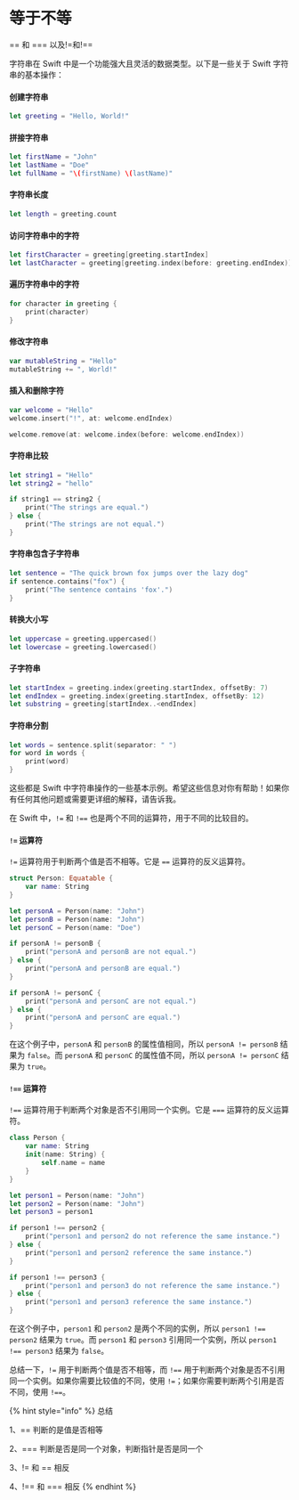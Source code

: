# 等于不等

\== 和 === 以及!=和!==

字符串在 Swift 中是一个功能强大且灵活的数据类型。以下是一些关于 Swift 字符串的基本操作：

#### 创建字符串

```swift
let greeting = "Hello, World!"
```

#### 拼接字符串

```swift
let firstName = "John"
let lastName = "Doe"
let fullName = "\(firstName) \(lastName)"
```

#### 字符串长度

```swift
let length = greeting.count
```

#### 访问字符串中的字符

```swift
let firstCharacter = greeting[greeting.startIndex]
let lastCharacter = greeting[greeting.index(before: greeting.endIndex)]
```

#### 遍历字符串中的字符

```swift
for character in greeting {
    print(character)
}
```

#### 修改字符串

```swift
var mutableString = "Hello"
mutableString += ", World!"
```

#### 插入和删除字符

```swift
var welcome = "Hello"
welcome.insert("!", at: welcome.endIndex)

welcome.remove(at: welcome.index(before: welcome.endIndex))
```

#### 字符串比较

```swift
let string1 = "Hello"
let string2 = "hello"

if string1 == string2 {
    print("The strings are equal.")
} else {
    print("The strings are not equal.")
}
```

#### 字符串包含子字符串

```swift
let sentence = "The quick brown fox jumps over the lazy dog"
if sentence.contains("fox") {
    print("The sentence contains 'fox'.")
}
```

#### 转换大小写

```swift
let uppercase = greeting.uppercased()
let lowercase = greeting.lowercased()
```

#### 子字符串

```swift
let startIndex = greeting.index(greeting.startIndex, offsetBy: 7)
let endIndex = greeting.index(greeting.startIndex, offsetBy: 12)
let substring = greeting[startIndex..<endIndex]
```

#### 字符串分割

```swift
let words = sentence.split(separator: " ")
for word in words {
    print(word)
}
```

这些都是 Swift 中字符串操作的一些基本示例。希望这些信息对你有帮助！如果你有任何其他问题或需要更详细的解释，请告诉我。



在 Swift 中，`!=` 和 `!==` 也是两个不同的运算符，用于不同的比较目的。

#### `!=` 运算符

`!=` 运算符用于判断两个值是否不相等。它是 `==` 运算符的反义运算符。

```swift
struct Person: Equatable {
    var name: String
}

let personA = Person(name: "John")
let personB = Person(name: "John")
let personC = Person(name: "Doe")

if personA != personB {
    print("personA and personB are not equal.")
} else {
    print("personA and personB are equal.")
}

if personA != personC {
    print("personA and personC are not equal.")
} else {
    print("personA and personC are equal.")
}
```

在这个例子中，`personA` 和 `personB` 的属性值相同，所以 `personA != personB` 结果为 `false`。而 `personA` 和 `personC` 的属性值不同，所以 `personA != personC` 结果为 `true`。

#### `!==` 运算符

`!==` 运算符用于判断两个对象是否不引用同一个实例。它是 `===` 运算符的反义运算符。

```swift
class Person {
    var name: String
    init(name: String) {
        self.name = name
    }
}

let person1 = Person(name: "John")
let person2 = Person(name: "John")
let person3 = person1

if person1 !== person2 {
    print("person1 and person2 do not reference the same instance.")
} else {
    print("person1 and person2 reference the same instance.")
}

if person1 !== person3 {
    print("person1 and person3 do not reference the same instance.")
} else {
    print("person1 and person3 reference the same instance.")
}
```

在这个例子中，`person1` 和 `person2` 是两个不同的实例，所以 `person1 !== person2` 结果为 `true`。而 `person1` 和 `person3` 引用同一个实例，所以 `person1 !== person3` 结果为 `false`。

总结一下，`!=` 用于判断两个值是否不相等，而 `!==` 用于判断两个对象是否不引用同一个实例。如果你需要比较值的不同，使用 `!=`；如果你需要判断两个引用是否不同，使用 `!==`。



{% hint style="info" %}
总结

1、== 判断的是值是否相等

2、=== 判断是否是同一个对象，判断指针是否是同一个

3、!= 和 == 相反

4、!== 和 === 相反
{% endhint %}



